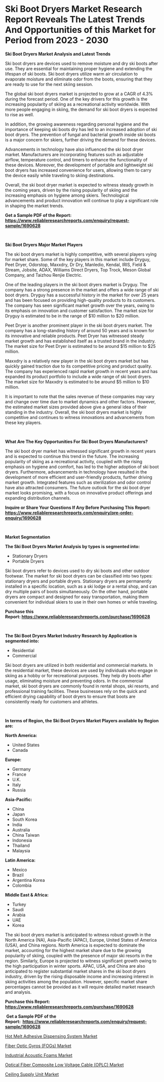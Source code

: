 <p><h1>Ski Boot Dryers Market Research Report Reveals The Latest Trends And Opportunities of this Market for Period from 2023 - 2030</h1></p><p><strong>Ski Boot Dryers Market Analysis and Latest Trends</strong></p>
<p><p>Ski boot dryers are devices used to remove moisture and dry ski boots after use. They are essential for maintaining proper hygiene and extending the lifespan of ski boots. Ski boot dryers utilize warm air circulation to evaporate moisture and eliminate odor from the boots, ensuring that they are ready to use for the next skiing session.</p><p>The global ski boot dryers market is projected to grow at a CAGR of 4.3% during the forecast period. One of the key drivers for this growth is the increasing popularity of skiing as a recreational activity worldwide. With more people engaging in skiing, the demand for ski boot dryers is expected to rise as well.</p><p>In addition, the growing awareness regarding personal hygiene and the importance of keeping ski boots dry has led to an increased adoption of ski boot dryers. The prevention of fungal and bacterial growth inside ski boots is a major concern for skiers, further driving the demand for these devices.</p><p>Advancements in technology have also influenced the ski boot dryer market. Manufacturers are incorporating features such as adjustable airflow, temperature control, and timers to enhance the functionality of these devices. Moreover, the development of portable and lightweight ski boot dryers has increased convenience for users, allowing them to carry the device easily while traveling to skiing destinations.</p><p>Overall, the ski boot dryer market is expected to witness steady growth in the coming years, driven by the rising popularity of skiing and the increasing emphasis on hygiene among skiers. Technological advancements and product innovation will continue to play a significant role in shaping the market trends.</p></p>
<p><strong>Get a Sample PDF of the Report:&nbsp; <a href="https://www.reliableresearchreports.com/enquiry/request-sample/1690628">https://www.reliableresearchreports.com/enquiry/request-sample/1690628</a></strong></p>
<p>&nbsp;</p>
<p><strong>Ski Boot Dryers Major Market Players</strong></p>
<p><p>The ski boot dryers market is highly competitive, with several players vying for market share. Some of the key players in this market include Dryguy, Peet Dryer, Odorstop, Maxxdry, Dr Dry, Manledio, Kendal, IRIS, Field & Stream, Jobsite, ADAX, Williams Direct Dryers, Top Trock, Meson Global Company, and Taizhou Renjie Electric. </p><p>One of the leading players in the ski boot dryers market is Dryguy. The company has a strong presence in the market and offers a wide range of ski boot dryers. Dryguy has a successful history in the market for over 25 years and has been focused on providing high-quality products to its customers. The company has seen significant market growth over the years, owing to its emphasis on innovation and customer satisfaction. The market size for Dryguy is estimated to be in the range of $10 million to $20 million.</p><p>Peet Dryer is another prominent player in the ski boot dryers market. The company has a long-standing history of around 50 years and is known for its innovative and reliable products. Peet Dryer has witnessed steady market growth and has established itself as a trusted brand in the industry. The market size for Peet Dryer is estimated to be around $15 million to $25 million.</p><p>Maxxdry is a relatively new player in the ski boot dryers market but has quickly gained traction due to its competitive pricing and product quality. The company has experienced rapid market growth in recent years and has expanded its product portfolio to include a wide range of ski boot dryers. The market size for Maxxdry is estimated to be around $5 million to $10 million.</p><p>It is important to note that the sales revenue of these companies may vary and change over time due to market dynamics and other factors. However, the estimated market sizes provided above give a general idea of their standing in the industry. Overall, the ski boot dryers market is highly competitive and continues to witness innovations and advancements from these key players.</p></p>
<p>&nbsp;</p>
<p><strong>What Are The Key Opportunities For Ski Boot Dryers Manufacturers?</strong></p>
<p><p>The ski boot dryer market has witnessed significant growth in recent years and is expected to continue this trend in the future. The increasing popularity of skiing as a recreational activity, coupled with the rising emphasis on hygiene and comfort, has led to the higher adoption of ski boot dryers. Furthermore, advancements in technology have resulted in the development of more efficient and user-friendly products, further driving market growth. Integrated features such as sterilization and odor control have also attracted consumers. The future outlook for the ski boot dryer market looks promising, with a focus on innovative product offerings and expanding distribution channels.</p></p>
<p><strong>Inquire or Share Your Questions If Any Before Purchasing This Report: <a href="https://www.reliableresearchreports.com/enquiry/pre-order-enquiry/1690628">https://www.reliableresearchreports.com/enquiry/pre-order-enquiry/1690628</a></strong></p>
<p>&nbsp;</p>
<p><strong>Market Segmentation</strong></p>
<p><strong>The Ski Boot Dryers Market Analysis by types is segmented into:</strong></p>
<p><ul><li>Stationary Dryers</li><li>Portable Dryers</li></ul></p>
<p><p>Ski boot dryers refer to devices used to dry ski boots and other outdoor footwear. The market for ski boot dryers can be classified into two types: stationary dryers and portable dryers. Stationary dryers are permanently installed in a specific location, such as a ski lodge or a rental shop, and can dry multiple pairs of boots simultaneously. On the other hand, portable dryers are compact and designed for easy transportation, making them convenient for individual skiers to use in their own homes or while traveling.</p></p>
<p><strong>Purchase this Report:&nbsp;<a href="https://www.reliableresearchreports.com/purchase/1690628">https://www.reliableresearchreports.com/purchase/1690628</a></strong></p>
<p>&nbsp;</p>
<p><strong>The Ski Boot Dryers Market Industry Research by Application is segmented into:</strong></p>
<p><ul><li>Residential</li><li>Commercial</li></ul></p>
<p><p>Ski boot dryers are utilized in both residential and commercial markets. In the residential market, these devices are used by individuals who engage in skiing as a hobby or for recreational purposes. They help dry boots after usage, eliminating moisture and preventing odors. In the commercial market, ski boot dryers are commonly found in rental shops, ski resorts, and professional training facilities. These businesses rely on the quick and efficient drying capability of boot dryers to ensure that boots are consistently ready for customers and athletes.</p></p>
<p>&nbsp;</p>
<p><strong>In terms of Region, the Ski Boot Dryers Market Players available by Region are:</strong></p>
<p>
    <p> <strong> North America: </strong>
        <ul>
            <li>United States</li>
            <li>Canada</li>
        </ul>
        </p> 
    <p> <strong> Europe: </strong>
        <ul>
            <li>Germany</li>
            <li>France</li>
            <li>U.K.</li>
            <li>Italy</li>
            <li>Russia</li>
        </ul>
        </p> 
    <p> <strong> Asia-Pacific: </strong>
        <ul>
            <li>China</li>
            <li>Japan</li>
            <li>South Korea</li>
            <li>India</li>
            <li>Australia</li>
            <li>China Taiwan</li>
            <li>Indonesia</li>
            <li>Thailand</li>
            <li>Malaysia</li>
        </ul>
        </p> 
    <p> <strong> Latin America: </strong>
        <ul>
            <li>Mexico</li>
            <li>Brazil</li>
            <li>Argentina Korea</li>
            <li>Colombia</li>
        </ul>
        </p> 
    <p> <strong> Middle East & Africa: </strong>
        <ul>
            <li>Turkey</li>
            <li>Saudi</li>
            <li>Arabia</li>
            <li>UAE</li>
            <li>Korea</li>
        </ul>
    </p>
    </p>
<p><p>The ski boot dryers market is anticipated to witness robust growth in the North America (NA), Asia-Pacific (APAC), Europe, United States of America (USA), and China regions. North America is expected to dominate the market, accounting for the highest market share due to the growing popularity of skiing, coupled with the presence of major ski resorts in the region. Similarly, Europe is projected to witness significant growth owing to the high participation in winter sports. APAC, USA, and China are also anticipated to register substantial market shares in the ski boot dryers industry, driven by the rising disposable income and increasing interest in skiing activities among the population. However, specific market share percentages cannot be provided as it will require detailed market research and analysis.</p></p>
<p><strong>Purchase this Report: <a href="https://www.reliableresearchreports.com/purchase/1690628">https://www.reliableresearchreports.com/purchase/1690628</a></strong></p>
<p>&nbsp;<strong>Get a Sample PDF of the Report:&nbsp;&nbsp;<a href="https://www.reliableresearchreports.com/enquiry/request-sample/1690628">https://www.reliableresearchreports.com/enquiry/request-sample/1690628</a></strong></p>
<p><strong></strong></p>
<p><p><a href="https://www.linkedin.com/pulse/hot-melt-adhesive-dispensing-system-market-challenges-opportunities-xqdpf/">Hot Melt Adhesive Dispensing System Market</a></p><p><a href="https://medium.com/@jalenmurphy48/fiber-optic-gyros-fogs-market-size-market-outlook-and-market-forecast-2023-to-2030-c4c3cea13d4b">Fiber Optic Gyros (FOGs) Market</a></p><p><a href="https://www.linkedin.com/pulse/industrial-acoustic-foams-market-research-report-provides/">Industrial Acoustic Foams Market</a></p><p><a href="https://medium.com/@grayceyundt1913/optical-fiber-composite-low-voltage-cable-oplc-market-analysis-and-sze-forecasted-for-period-from-ca86fd46add8">Optical Fiber Composite Low Voltage Cable (OPLC) Market</a></p><p><a href="https://github.com/jonneygiverf/Market-Research-Report-List-1/blob/main/ceiling-supply-unit-market.md">Ceiling Supply Unit Market</a></p></p>